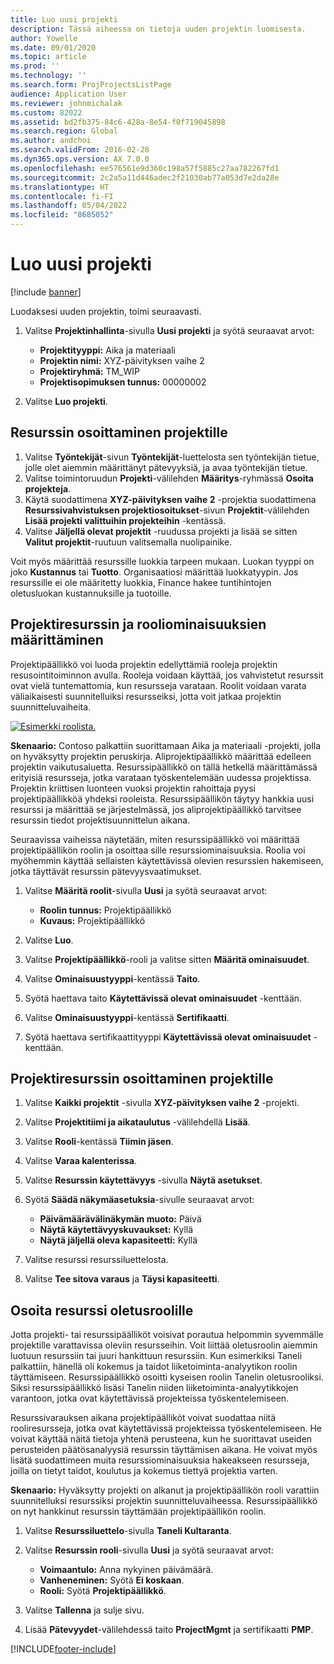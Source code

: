 ```yaml
---
title: Luo uusi projekti
description: Tässä aiheessa on tietoja uuden projektin luomisesta.
author: Yowelle
ms.date: 09/01/2020
ms.topic: article
ms.prod: ''
ms.technology: ''
ms.search.form: ProjProjectsListPage
audience: Application User
ms.reviewer: johnmichalak
ms.custom: 82022
ms.assetid: bd2fb375-84c6-428a-8e54-f0f719045898
ms.search.region: Global
ms.author: andchoi
ms.search.validFrom: 2016-02-28
ms.dyn365.ops.version: AX 7.0.0
ms.openlocfilehash: ee576561e9d360c198a57f5885c27aa782267fd1
ms.sourcegitcommit: 2c2a5a11d446adec2f21030ab77a053d7e2da28e
ms.translationtype: HT
ms.contentlocale: fi-FI
ms.lasthandoff: 05/04/2022
ms.locfileid: "8685052"
---
```

# <a name="create-a-new-project"></a>Luo uusi projekti

[!include [banner](../includes/banner.md)]

Luodaksesi uuden projektin, toimi seuraavasti.

1. Valitse **Projektinhallinta**-sivulla **Uusi projekti** ja syötä seuraavat arvot:

    - **Projektityyppi:** Aika ja materiaali
    - **Projektin nimi:** XYZ-päivityksen vaihe 2
    - **Projektiryhmä:** TM\_WIP
    - **Projektisopimuksen tunnus:** 00000002

2. Valitse **Luo projekti**.

## <a name="assign-a-resource-to-a-project"></a>Resurssin osoittaminen projektille

1. Valitse **Työntekijät**-sivun **Työntekijät**-luettelosta sen työntekijän tietue, jolle olet aiemmin määrittänyt pätevyyksiä, ja avaa työntekijän tietue.
2. Valitse toimintoruudun **Projekti**-välilehden **Määritys**-ryhmässä **Osoita projekteja**.
3. Käytä suodattimena **XYZ-päivityksen vaihe 2** -projektia suodattimena **Resurssivahvistuksen projektiosoitukset**-sivun **Projektit**-välilehden **Lisää projekti valittuihin projekteihin** -kentässä.
4. Valitse **Jäljellä olevat projektit** -ruudussa projekti ja lisää se sitten **Valitut projektit**-ruutuun valitsemalla nuolipainike.

Voit myös määrittää resurssille luokkia tarpeen mukaan. Luokan tyyppi on joko **Kustannus** tai **Tuotto**. Organisaatiosi määrittää luokkatyypin. Jos resurssille ei ole määritetty luokkia, Finance hakee tuntihintojen oletusluokan kustannuksille ja tuotoille.

## <a name="set-up-project-resource-and-role-characteristics"></a>Projektiresurssin ja rooliominaisuuksien määrittäminen

Projektipäällikkö voi luoda projektin edellyttämiä rooleja projektin resusointitoiminnon avulla. Rooleja voidaan käyttää, jos vahvistetut resurssit ovat vielä tuntemattomia, kun resursseja varataan. Roolit voidaan varata väliaikaisesti suunnitelluiksi resursseiksi, jotta voit jatkaa projektin suunnitteluvaiheita.

[![Esimerkki roolista.](./media/projectresourcing05.jpg)](./media/projectresourcing05.jpg) 

**Skenaario:** Contoso palkattiin suorittamaan Aika ja materiaali -projekti, jolla on hyväksytty projektin peruskirja. Aliprojektipäällikkö määrittää edelleen projektin vaikutusaluetta. Resurssipäällikkö on tällä hetkellä määrittämässä erityisiä resursseja, jotka varataan työskentelemään uudessa projektissa. Projektin kriittisen luonteen vuoksi projektin rahoittaja pyysi projektipäällikköä yhdeksi rooleista. Resurssipäällikön täytyy hankkia uusi resurssi ja määrittää se järjestelmässä, jos aliprojektipäällikkö tarvitsee resurssin tiedot projektisuunnittelun aikana.

Seuraavissa vaiheissa näytetään, miten resurssipäällikkö voi määrittää projektipäällikön roolin ja osoittaa sille resurssiominaisuuksia. Roolia voi myöhemmin käyttää sellaisten käytettävissä olevien resurssien hakemiseen, jotka täyttävät resurssin pätevyysvaatimukset.

1. Valitse **Määritä roolit**-sivulla **Uusi** ja syötä seuraavat arvot:

    - **Roolin tunnus:** Projektipäällikkö
    - **Kuvaus:** Projektipäällikkö

2. Valitse **Luo**.
3. Valitse **Projektipäällikkö**-rooli ja valitse sitten **Määritä ominaisuudet**.
4. Valitse **Ominaisuustyyppi**-kentässä **Taito**.
5. Syötä haettava taito **Käytettävissä olevat ominaisuudet** -kenttään.
6. Valitse **Ominaisuustyyppi**-kentässä **Sertifikaatti**.
7. Syötä haettava sertifikaattityyppi **Käytettävissä olevat ominaisuudet** -kenttään.

## <a name="assign-a-project-resource-to-a-project"></a>Projektiresurssin osoittaminen projektille

1. Valitse **Kaikki projektit** -sivulla **XYZ-päivityksen vaihe 2** -projekti.
2. Valitse **Projektitiimi ja aikataulutus** -välilehdellä **Lisää**.
3. Valitse **Rooli**-kentässä **Tiimin jäsen**.
4. Valitse **Varaa kalenterissa**.
5. Valitse **Resurssin käytettävyys** -sivulla **Näytä asetukset**.
6. Syötä **Säädä näkymäasetuksia**-sivulle seuraavat arvot:

    - **Päivämäärävälinäkymän muoto:** Päivä
    - **Näytä käytettävyyskuvaukset:** Kyllä
    - **Näytä jäljellä oleva kapasiteetti:** Kyllä

7. Valitse resurssi resurssiluettelosta.
8. Valitse **Tee sitova varaus** ja **Täysi kapasiteetti**.

## <a name="assign-a-resource-to-a-default-role"></a>Osoita resurssi oletusroolille

Jotta projekti- tai resurssipäälliköt voisivat porautua helpommin syvemmälle projektille varattavissa oleviin resursseihin. Voit liittää oletusroolin aiemmin luotuun resurssiin tai juuri hankittuun resurssiin. Kun esimerkiksi Taneli palkattiin, hänellä oli kokemus ja taidot liiketoiminta-analyytikon roolin täyttämiseen. Resurssipäällikkö osoitti kyseisen roolin Tanelin oletusrooliksi. Siksi resurssipäällikkö lisäsi Tanelin niiden liiketoiminta-analyytikkojen varantoon, jotka ovat käytettävissä projekteissa työskentelemiseen.

Resurssivarauksen aikana projektipäälliköt voivat suodattaa niitä rooliresursseja, jotka ovat käytettävissä projekteissa työskentelemiseen. He voivat käyttää näitä tietoja yhtenä perusteena, kun he suorittavat useiden perusteiden päätösanalyysiä resurssin täyttämisen aikana. He voivat myös lisätä suodattimeen muita resurssiominaisuuksia hakeakseen resursseja, joilla on tietyt taidot, koulutus ja kokemus tiettyä projektia varten.

**Skenaario:** Hyväksytty projekti on alkanut ja projektipäällikön rooli varattiin suunnitelluksi resurssiksi projektin suunnitteluvaiheessa. Resurssipäällikkö on nyt hankkinut resurssin täyttämään projektipäällikön roolin.

1. Valitse **Resurssiluettelo**-sivulla **Taneli Kultaranta**.
2. Valitse **Resurssin rooli**-sivulla **Uusi** ja syötä seuraavat arvot:

    - **Voimaantulo:** Anna nykyinen päivämäärä.
    - **Vanheneminen:** Syötä **Ei koskaan**.
    - **Rooli:** Syötä **Projektipäällikkö**.

3. Valitse **Tallenna** ja sulje sivu.
4. Lisää **Pätevyydet**-välilehdessä taito **ProjectMgmt** ja sertifikaatti **PMP**.


[!INCLUDE[footer-include](../includes/footer-banner.md)]